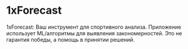 # 1xForecast
1xForecast: Ваш инструмент для спортивного анализа. Приложение использует ML/алгоритмы для выявления закономерностей. Это не гарантия победы, а помощь в принятии решений.
